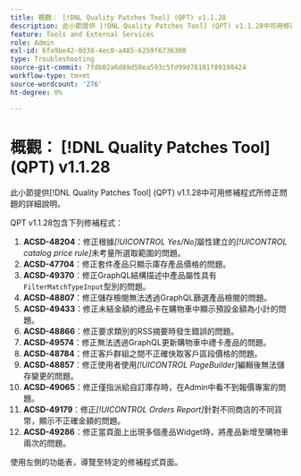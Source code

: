 ```yaml
---
title: 概觀： [!DNL Quality Patches Tool] (QPT) v1.1.28
description: 此小節提供 [!DNL Quality Patches Tool] (QPT) v1.1.28中可用修補程式所修正問題的詳細說明。
feature: Tools and External Services
role: Admin
exl-id: 6fa9be42-0d38-4ec0-a485-6259f6736308
type: Troubleshooting
source-git-commit: 7fdb02a6d89d50ea593c5fd99d78101f89198424
workflow-type: tm+mt
source-wordcount: '276'
ht-degree: 0%

---
```


# 概觀： [!DNL Quality Patches Tool] (QPT) v1.1.28

此小節提供[!DNL Quality Patches Tool] (QPT) v1.1.28中可用修補程式所修正問題的詳細說明。

QPT v1.1.28包含下列修補程式：

1. **ACSD-48204**：修正根據&#x200B;*[!UICONTROL Yes/No]*&#x200B;屬性建立的&#x200B;*[!UICONTROL catalog price rule]*&#x200B;未考量所選取範圍的問題。
1. **ACSD-47704**：修正套件產品只顯示庫存產品價格的問題。
1. **ACSD-49370**：修正GraphQL結構描述中產品屬性具有`FilterMatchTypeInput`型別的問題。
1. **ACSD-48807**：修正儲存檢閱無法透過GraphQL篩選產品檢閱的問題。
1. **ACSD-49433**：修正未結金額的禮品卡在購物車中顯示預設金額為小計的問題。
1. **ACSD-48866**：修正要求類別的RSS摘要時發生錯誤的問題。
1. **ACSD-49574**：修正無法透過GraphQL更新購物車中禮卡產品的問題。
1. **ACSD-48784**：修正客戶群組之間不正確快取客戶區段價格的問題。
1. **ACSD-48857**：修正使用者使用&#x200B;*[!UICONTROL PageBuilder]*&#x200B;編輯後無法儲存變更的問題。
1. **ACSD-49065**：修正僅指派給自訂庫存時，在Admin中看不到報價專案的問題。
1. **ACSD-49179**：修正&#x200B;*[!UICONTROL Orders Report]*&#x200B;針對不同商店的不同貨幣，顯示不正確金額的問題。
1. **ACSD-49286**：修正當頁面上出現多個產品Widget時，將產品新增至購物車兩次的問題。

使用左側的功能表，導覽至特定的修補程式頁面。

